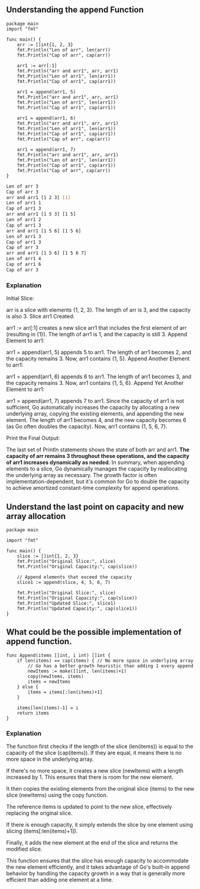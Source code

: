 ## Understanding the append Function 

```golang
package main
import "fmt"

func main() {
    arr := []int{1, 2, 3}
    fmt.Println("Len of arr", len(arr))
    fmt.Println("Cap of arr", cap(arr))
    
    arr1 := arr[:1]
    fmt.Println("arr and arr1", arr, arr1)
    fmt.Println("Len of arr1", len(arr1))
    fmt.Println("Cap of arr1", cap(arr1))
    
    arr1 = append(arr1, 5)
    fmt.Println("arr and arr1", arr, arr1)
    fmt.Println("Len of arr1", len(arr1))
    fmt.Println("Cap of arr1", cap(arr1))
       
    arr1 = append(arr1, 6)
    fmt.Println("arr and arr1", arr, arr1)
    fmt.Println("Len of arr1", len(arr1))
    fmt.Println("Cap of arr1", cap(arr1))
    fmt.Println("Cap of arr", cap(arr))
    
    arr1 = append(arr1, 7)
    fmt.Println("arr and arr1", arr, arr1)
    fmt.Println("Len of arr1", len(arr1))
    fmt.Println("Cap of arr1", cap(arr1))
    fmt.Println("Cap of arr", cap(arr))
}
```

```bash
Len of arr 3
Cap of arr 3
arr and arr1 [1 2 3] [1]
Len of arr1 1
Cap of arr1 3
arr and arr1 [1 5 3] [1 5]
Len of arr1 2
Cap of arr1 3
arr and arr1 [1 5 6] [1 5 6]
Len of arr1 3
Cap of arr1 3
Cap of arr 3
arr and arr1 [1 5 6] [1 5 6 7]
Len of arr1 4
Cap of arr1 6
Cap of arr 3
```

### Explanation
Initial Slice:

arr is a slice with elements {1, 2, 3}.
The length of arr is 3, and the capacity is also 3.
Slice arr1 Created:

arr1 := arr[:1] creates a new slice arr1 that includes the first element of arr (resulting in {1}).
The length of arr1 is 1, and the capacity is still 3.
Append Element to arr1:

arr1 = append(arr1, 5) appends 5 to arr1.
The length of arr1 becomes 2, and the capacity remains 3.
Now, arr1 contains {1, 5}.
Append Another Element to arr1:

arr1 = append(arr1, 6) appends 6 to arr1.
The length of arr1 becomes 3, and the capacity remains 3.
Now, arr1 contains {1, 5, 6}.
Append Yet Another Element to arr1:

arr1 = append(arr1, 7) appends 7 to arr1.
Since the capacity of arr1 is not sufficient, Go automatically increases the capacity by allocating a new underlying array, copying the existing elements, and appending the new element.
The length of arr1 becomes 4, and the new capacity becomes 6 (as Go often doubles the capacity).
Now, arr1 contains {1, 5, 6, 7}.

Print the Final Output:

The last set of Println statements shows the state of both arr and arr1.
**The capacity of arr remains 3 throughout these operations, and the capacity of arr1 increases dynamically as needed.**
In summary, when appending elements to a slice, Go dynamically manages the capacity by reallocating the underlying array as necessary. The growth factor is often implementation-dependent, but it's common for Go to double the capacity to achieve amortized constant-time complexity for append operations.

## Understand the last point on capacity and new array allocation

```golang
package main

import "fmt"

func main() {
    slice := []int{1, 2, 3}
    fmt.Println("Original Slice:", slice)
    fmt.Println("Original Capacity:", cap(slice))

    // Append elements that exceed the capacity
    slice1 := append(slice, 4, 5, 6, 7)

    fmt.Println("Original Slice:", slice)
    fmt.Println("Original Capacity:", cap(slice))
    fmt.Println("Updated Slice:", slice1)
    fmt.Println("Updated Capacity:", cap(slice1))
}
```
## What could be the possible implementation of append function.
```golang
func Append(items []int, i int) []int {
	if len(items) == cap(items) { // No more space in underlying array
		// Go has a better growth heuristic than adding 1 every append
		newItems := make([]int, len(items)+1)
		copy(newItems, items)
		items = newItems
	} else {
		items = items[:len(items)+1]
	}

	items[len(items)-1] = i
	return items
}
```
### Explanation
The function first checks if the length of the slice (len(items)) is equal to the capacity of the slice (cap(items)). If they are equal, it means there is no more space in the underlying array.

If there's no more space, it creates a new slice (newItems) with a length increased by 1. This ensures that there is room for the new element.

It then copies the existing elements from the original slice (items) to the new slice (newItems) using the copy function.

The reference items is updated to point to the new slice, effectively replacing the original slice.

If there is enough capacity, it simply extends the slice by one element using slicing (items[:len(items)+1]).

Finally, it adds the new element at the end of the slice and returns the modified slice.

This function ensures that the slice has enough capacity to accommodate the new element efficiently, and it takes advantage of Go's built-in append behavior by handling the capacity growth in a way that is generally more efficient than adding one element at a time.











